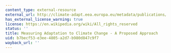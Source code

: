 ```yaml
---
content_type: external-resource
external_url: http://climate-adapt.eea.europa.eu/metadata/publications/measuring-adaptation-to-climate-change-a-proposed-approach
has_external_license_warning: true
license: https://en.wikipedia.org/wiki/All_rights_reserved
status: ''
title: Measuring Adaptation to Climate Change - A Proposed Approach
uid: b7becf53-e3ee-4805-a2d7-b980d847c9f7
wayback_url: ''
---
```

